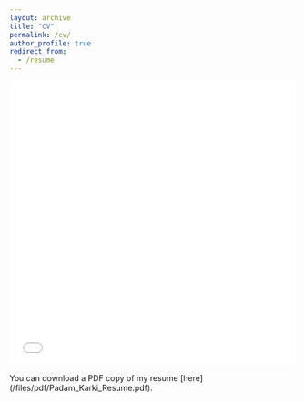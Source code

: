 ```yaml
---
layout: archive
title: "CV"
permalink: /cv/
author_profile: true
redirect_from:
  - /resume
---
```


<iframe src="/files/pdf/Padam_Karki_Resume.pdf" width="100%" height="500" frameborder="no" border="0" marginwidth="0" marginheight="0"></iframe>

You can download a PDF copy of my resume [here] (/files/pdf/Padam_Karki_Resume.pdf).
